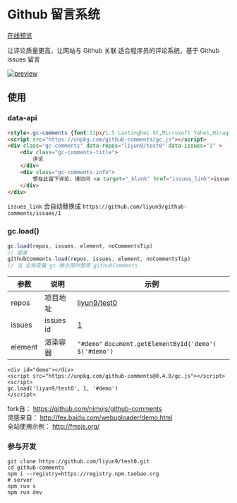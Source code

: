 # Github 留言系统

[在线预览](http://liyun9.github.io/test0/)

让评论质量更高，让网站与 Github 关联
适合程序员的评论系统，基于 Github issues 留言

[![preview](http://p5k7mvi7l.bkt.clouddn.com/%E5%9B%BE%E7%89%871.png)](http://liyun9.github.io/test0/)

## 使用
### data-api
```html
<style>.gc-comments {font:12px/1.5 Lantinghei SC,Microsoft Yahei,Hiragino Sans GB,Microsoft Sans Serif,WenQuanYi Micro Hei,sans-serif}</style>
<script src="https://unpkg.com/github-comments/gc.js"></script>
<div class="gc-comments" data-repos="liyun9/test0" data-issues="1" >
    <div class="gc-comments-title">
        评论
    </div>
    <div class="gc-comments-info">
        想在此留下评论，请访问 <a target="_blank" href="issues_link">issues_link</a> 提交评论
    </div>
</div>
```

`issues_link` 会自动替换成 `https://github.com/liyun9/github-comments/issues/1`

### gc.load()


```js
gc.load(repos, issues, element, noCommentsTip)
// 或者
githubComments.load(repos, issues, element, noCommentsTip)
// 当 全局变量 gc 被占用时使用 githubComments
```

| 参数 | 说明 | 示例 |
| --- | --- | ---- |
| repos | 项目地址 |[liyun9/test0](http://github.com/liyun9/test0) |
| issues| issues id | [1](https://github.com/liyun9/test0/issues/1)
| element | 渲染容器 | `"#demo"` `document.getElementById('demo')` `$('#demo')` |

```
<div id="demo"></div>
<script src="https://unpkg.com/github-comments@0.4.0/gc.js"></script>
<script>
gc.load('liyun9/test0', 1, '#demo')
</script>
```

fork自：        https://github.com/nimojs/github-comments  
灵感来自：      http://fex.baidu.com/webuploader/demo.html  
全站使用示例：  http://fmsjs.org/


### 参与开发

```shell
git clone https://github.com/liyun9/test0.git
cd github-comments
npm i --registry=https://registry.npm.taobao.org
# server
npm run s
npm run dev
```
